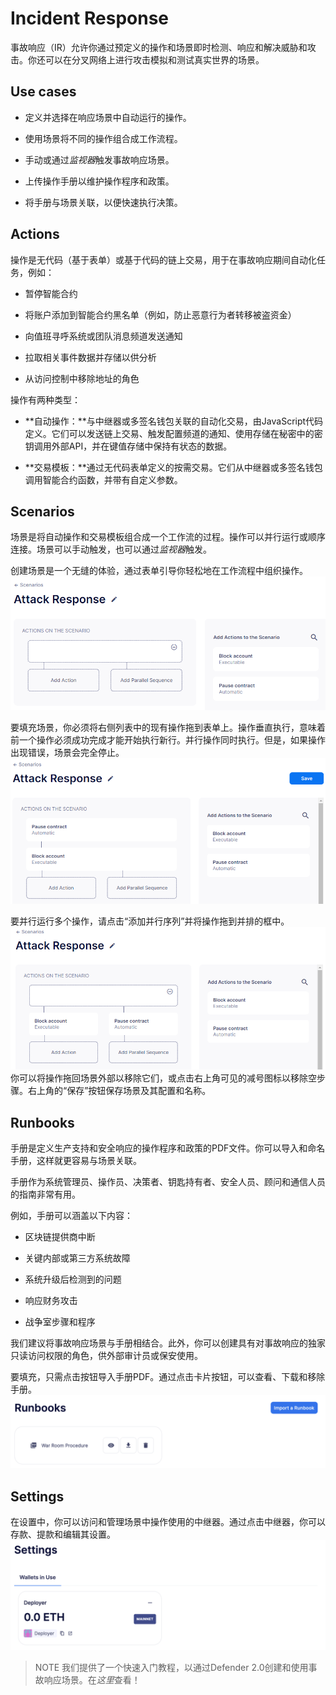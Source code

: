 # Incident Response
事故响应（IR）允许你通过预定义的操作和场景即时检测、响应和解决威胁和攻击。你还可以在分叉网络上进行攻击模拟和测试真实世界的场景。

## Use cases
* 定义并选择在响应场景中自动运行的操作。

* 使用场景将不同的操作组合成工作流程。

* 手动或通过*监视器*触发事故响应场景。

* 上传操作手册以维护操作程序和政策。

* 将手册与场景关联，以便快速执行决策。

## Actions
操作是无代码（基于表单）或基于代码的链上交易，用于在事故响应期间自动化任务，例如：

* 暂停智能合约

* 将账户添加到智能合约黑名单（例如，防止恶意行为者转移被盗资金）

* 向值班寻呼系统或团队消息频道发送通知

* 拉取相关事件数据并存储以供分析

* 从访问控制中移除地址的角色

操作有两种类型：

* **自动操作：**与中继器或多签名钱包关联的自动化交易，由JavaScript代码定义。它们可以发送链上交易、触发配置频道的通知、使用存储在秘密中的密钥调用外部API，并在键值存储中保持有状态的数据。

* **交易模板：**通过无代码表单定义的按需交易。它们从中继器或多签名钱包调用智能合约函数，并带有自定义参数。

## Scenarios
场景是将自动操作和交易模板组合成一个工作流的过程。操作可以并行运行或顺序连接。场景可以手动触发，也可以通过*监视器*触发。

创建场景是一个无缝的体验，通过表单引导你轻松地在工作流程中组织操作。
![ir-start-scenario](img/ir-start-scenario.png)

要填充场景，你必须将右侧列表中的现有操作拖到表单上。操作垂直执行，意味着前一个操作必须成功完成才能开始执行新行。并行操作同时执行。但是，如果操作出现错误，场景会完全停止。
![ir-scenario](img/ir-scenario.png)

要并行运行多个操作，请点击“添加并行序列”并将操作拖到并排的框中。
![ir-parallel-scenario](img/ir-parallel-scenario.png)
你可以将操作拖回场景外部以移除它们，或点击右上角可见的减号图标以移除空步骤。右上角的“保存”按钮保存场景及其配置和名称。

## Runbooks
手册是定义生产支持和安全响应的操作程序和政策的PDF文件。你可以导入和命名手册，这样就更容易与场景关联。

手册作为系统管理员、操作员、决策者、钥匙持有者、安全人员、顾问和通信人员的指南非常有用。

例如，手册可以涵盖以下内容：

* 区块链提供商中断

* 关键内部或第三方系统故障

* 系统升级后检测到的问题

* 响应财务攻击

* 战争室步骤和程序

我们建议将事故响应场景与手册相结合。此外，你可以创建具有对事故响应的独家只读访问权限的角色，供外部审计员或保安使用。

要填充，只需点击按钮导入手册PDF。通过点击卡片按钮，可以查看、下载和移除手册。
![ir-runbooks](img/ir-runbooks.png)

## Settings
在设置中，你可以访问和管理场景中操作使用的中继器。通过点击中继器，你可以存款、提款和编辑其设置。
![ir-settings](img/ir-settings.png)

> NOTE
我们提供了一个快速入门教程，以通过Defender 2.0创建和使用事故响应场景。在*这里*查看！
